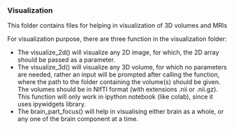 ### Visualization

This folder contains files for helping in visualization of 3D volumes and MRIs

For visualization purpose, there are three function in the visualization folder:

- The visualize_2d() will visualize any 2D image, for which, the 2D array should be passed as a parameter.
- The visualize_3d() will visualize any 3D volume, for which no parameters are needed, rather an input will be prompted after calling the function, where the path to the folder containing the volume(s) should be given. The volumes should be in NIfTI format (with extensions .nii or .nii.gz). This function will only work in ipython notebook (like colab), since it uses ipywidgets library.
- The brain_part_focus() will help in visualising either brain as a whole, or any one of the brain component at a time.
